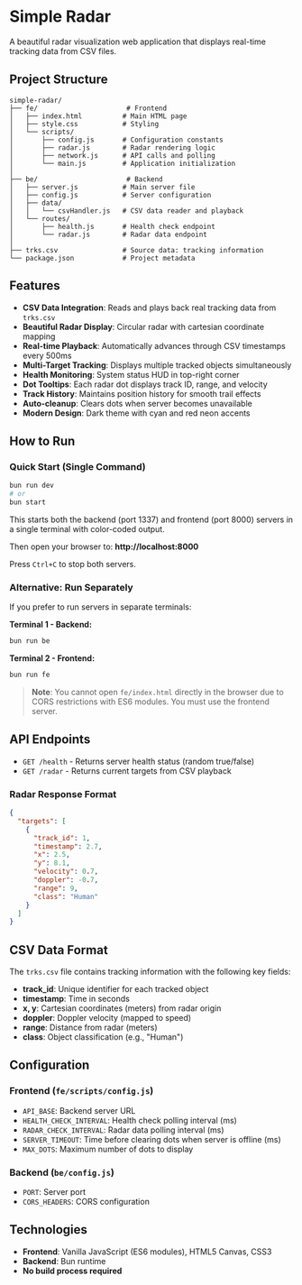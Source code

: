 # Simple Radar

A beautiful radar visualization web application that displays real-time tracking data from CSV files.

## Project Structure

```
simple-radar/
├── fe/                      # Frontend
│   ├── index.html          # Main HTML page
│   ├── style.css           # Styling
│   └── scripts/
│       ├── config.js       # Configuration constants
│       ├── radar.js        # Radar rendering logic
│       ├── network.js      # API calls and polling
│       └── main.js         # Application initialization
│
├── be/                      # Backend
│   ├── server.js           # Main server file
│   ├── config.js           # Server configuration
│   ├── data/
│   │   └── csvHandler.js   # CSV data reader and playback
│   └── routes/
│       ├── health.js       # Health check endpoint
│       └── radar.js        # Radar data endpoint
│
├── trks.csv                # Source data: tracking information
└── package.json            # Project metadata
```

## Features

- **CSV Data Integration**: Reads and plays back real tracking data from `trks.csv`
- **Beautiful Radar Display**: Circular radar with cartesian coordinate mapping
- **Real-time Playback**: Automatically advances through CSV timestamps every 500ms
- **Multi-Target Tracking**: Displays multiple tracked objects simultaneously
- **Health Monitoring**: System status HUD in top-right corner
- **Dot Tooltips**: Each radar dot displays track ID, range, and velocity
- **Track History**: Maintains position history for smooth trail effects
- **Auto-cleanup**: Clears dots when server becomes unavailable
- **Modern Design**: Dark theme with cyan and red neon accents

## How to Run

### Quick Start (Single Command)

```bash
bun run dev
# or
bun start
```

This starts both the backend (port 1337) and frontend (port 8000) servers in a single terminal with color-coded output.

Then open your browser to: **http://localhost:8000**

Press `Ctrl+C` to stop both servers.

### Alternative: Run Separately

If you prefer to run servers in separate terminals:

**Terminal 1 - Backend:**
```bash
bun run be
```

**Terminal 2 - Frontend:**
```bash
bun run fe
```

> **Note**: You cannot open `fe/index.html` directly in the browser due to CORS restrictions with ES6 modules. You must use the frontend server.

## API Endpoints

- `GET /health` - Returns server health status (random true/false)
- `GET /radar` - Returns current targets from CSV playback

### Radar Response Format

```json
{
  "targets": [
    {
      "track_id": 1,
      "timestamp": 2.7,
      "x": 2.5,
      "y": 8.1,
      "velocity": 0.7,
      "doppler": -0.7,
      "range": 9,
      "class": "Human"
    }
  ]
}
```

## CSV Data Format

The `trks.csv` file contains tracking information with the following key fields:
- **track_id**: Unique identifier for each tracked object
- **timestamp**: Time in seconds
- **x, y**: Cartesian coordinates (meters) from radar origin
- **doppler**: Doppler velocity (mapped to speed)
- **range**: Distance from radar (meters)
- **class**: Object classification (e.g., "Human")

## Configuration

### Frontend (`fe/scripts/config.js`)

- `API_BASE`: Backend server URL
- `HEALTH_CHECK_INTERVAL`: Health check polling interval (ms)
- `RADAR_CHECK_INTERVAL`: Radar data polling interval (ms)
- `SERVER_TIMEOUT`: Time before clearing dots when server is offline (ms)
- `MAX_DOTS`: Maximum number of dots to display

### Backend (`be/config.js`)

- `PORT`: Server port
- `CORS_HEADERS`: CORS configuration

## Technologies

- **Frontend**: Vanilla JavaScript (ES6 modules), HTML5 Canvas, CSS3
- **Backend**: Bun runtime
- **No build process required**
